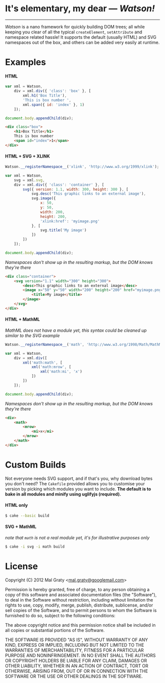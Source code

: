 # It's elementary, my dear &mdash; _Watson!_
---

_Watson_ is a nano framework for quickly building DOM trees; all while keeping you clear of all the typical `createElement`, `setAttribute` and namespace related hassle! It supports the default (usually HTML) and SVG namespaces out of the box, and others can be added very easily at runtime.

# Examples

#### HTML

```js
var xml = Watson,
    div = xml.div({ 'class': 'box' }, [
        xml.h1('Box Title'),
        'This is box number ',
        xml.span({ id: 'index' }, 1)
    ]);

document.body.appendChild(div);
```

```html
<div class="box">
    <h1>Box Title</h1>
    This is box number
    <span id="index">1</span>
</div>
```

#### HTML + SVG + XLINK

```js
Watson.__registerNamespace__('xlink', 'http://www.w3.org/1999/xlink');

var xml = Watson,
    svg = xml.svg,
    div = xml.div({ 'class': 'container' }, [
        svg({ version: 1.1, width: 300, height: 300 }, [
            svg.desc('This graphic links to an external image'),
            svg.image({
                x: 50,
                y: 50,
                width: 200,
                height: 200,
                'xlink:href': 'myimage.png'
            }, [
                svg.title('My image')
            ])
        ])
    ]);

document.body.appendChild(div);
```

_Namespaces don't show up in the resulting markup, but the DOM knows they're there_

```html
<div class="container">
    <svg version="1.1" width="300" height="300">
        <desc>This graphic links to an external image</desc>
        <image x="50" y="50" width="200" height="200" href="myimage.png">
            <title>My image</title>
        </image>
    </svg>
</div>
```

#### HTML + MathML

_MathML does not have a module yet, this syntax could be cleaned up similar to the SVG example_

```js
Watson.__registerNamespace__('math', 'http://www.w3.org/1998/Math/MathML');

var xml = Watson,
    div = xml.div([
        xml('math:math', [
            xml('math:mrow', [
                xml('math:mi', 'x')
            ])
        ])
    ]);

document.body.appendChild(div);
```

_Namespaces don't show up in the resulting markup, but the DOM knows they're there_

```html
<div>
    <math>
        <mrow>
            <mi>x</mi>
        </mrow>
    </math>
</div>
```

# Custom Builds

Not everyone needs SVG support, and if that's you, why download bytes you don't need? The `Cakefile` provided allows you to customise your version by picking which modules you want to include. **The default is to bake in all modules and minify using uglifyjs (required).**

#### HTML only

```sh
$ cake --basic build
```

#### SVG + MathML

_note that `math` is not a real module yet, it's for illustrative purposes only_

```sh
$ cake -i svg -i math build
```

# License
Copyright (C) 2012 Mal Graty &lt;mal.graty@googlemail.com&gt;

Permission is hereby granted, free of charge, to any person obtaining a copy
of this software and associated documentation files (the "Software"), to deal
in the Software without restriction, including without limitation the rights
to use, copy, modify, merge, publish, distribute, sublicense, and/or sell
copies of the Software, and to permit persons to whom the Software is
furnished to do so, subject to the following conditions:

The above copyright notice and this permission notice shall be included in
all copies or substantial portions of the Software.

THE SOFTWARE IS PROVIDED "AS IS", WITHOUT WARRANTY OF ANY KIND, EXPRESS OR
IMPLIED, INCLUDING BUT NOT LIMITED TO THE WARRANTIES OF MERCHANTABILITY,
FITNESS FOR A PARTICULAR PURPOSE AND NONINFRINGEMENT. IN NO EVENT SHALL THE
AUTHORS OR COPYRIGHT HOLDERS BE LIABLE FOR ANY CLAIM, DAMAGES OR OTHER
LIABILITY, WHETHER IN AN ACTION OF CONTRACT, TORT OR OTHERWISE, ARISING FROM,
OUT OF OR IN CONNECTION WITH THE SOFTWARE OR THE USE OR OTHER DEALINGS IN
THE SOFTWARE.
